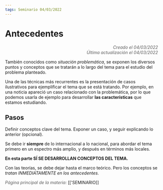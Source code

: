 ```yaml
---
tags: Seminario 04/03/2022
---
```


# Antecedentes
<div style="text-align: right; opacity: 0.7; font-style: italic;">Creado el 04/03/2022</div>
<div style="text-align: right; opacity: 0.7; font-style: italic;">Última actualización el 04/03/2022</div>

También conocidos como *situación problemática*, se exponen los diversos puntos y conceptos que se tratarán a lo largo del tema para el estudio del problema planteado.

Una de las técnicas más recurrentes es la presentación de casos ilustrativos para ejemplificar el tema que se está tratando.
Por ejemplo, en una noticia apareció un caso relacionado con la problemática, por lo que podemos usarla de ejemplo para desarrollar **las características** que estamos estudiando.

## Pasos

Definir conceptos clave del tema.
Exponer un caso, y seguir explicando lo anterior (opcional).

Se debe ir **siempre** de lo internacional a lo nacional, para abordar el tema primero en un espectro más amplio, y después en términos más locales.

**En esta parte SÍ SE DESARROLLAN CONCEPTOS DEL TEMA.**

Con las teorías, se debe dejar hasta el marco teórico. Pero los conceptos se *tratan INMEDIATAMENTE en los antecedentes.*

<span style="opacity: 0.7; font-style: italic;">Página principal de la materia:</span> [['SEMINARIO]]